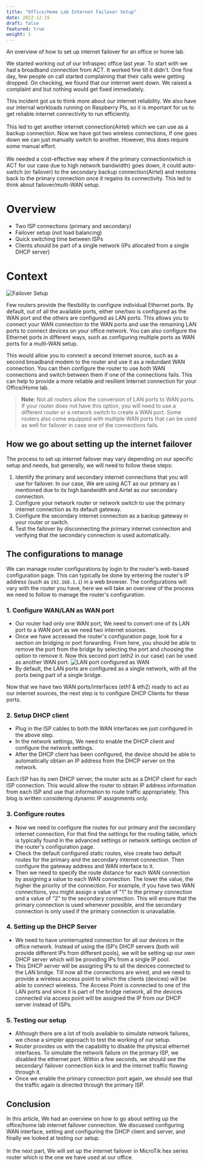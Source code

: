 ```yaml
---
title: "Office/Home Lab Internet Failover Setup"
date: 2022-12-15
draft: false
featured: true
weight: 1
---
```

An overview of how to set up internet failover for an office or home lab.

We started working out of our Infraspec office last year. To start with we had a broadband connection from ACT. It worked fine till
it didn't. One fine day, few people on call started complaining that their calls were getting dropped. On checking, we found that our
internet went down. We raised a complaint and but nothing would get fixed immediately.

This incident got us to think more about our internet reliability. We also have our internal workloads running on Raspberry PIs, so it is important for us to get 
reliable internet connectivity to run efficiently.
\
\
This led to get another internet connection(Airtel) which we can use as a backup connection. Now we have got two wireless connections, If one goes down we can just manually switch to another. 
However, this does require some manual effort.
\
\
We needed a cost-effective way where if the primary connection(which is ACT for our case due to high network bandwidth) goes down, it could auto-switch (or failover)
to the secondary backup connection(Airtel) and restores back to the primary connection once it regains its connectivity. This led to think about failover/multi-WAN
setup.

# Overview

- Two ISP connections (primary and secondary)
- Failover setup (not load balancing)
- Quick switching time between ISPs
- Clients should be part of a single network (IPs allocated from a single DHCP server)

# Context

![Failover Setup](/images/blog/office-home-lab-internet-failover-setup/failover-setup.png)

Few routers provide the flexibility to configure individual Ethernet ports.
By default, out of all the available ports, either one/two is configured as the WAN port and the others are configured as LAN
ports. This allows you to connect your WAN connection to the WAN ports and use the remaining LAN ports to connect
devices on your office network. You can also configure the Ethernet ports in different ways, such as configuring
multiple ports as WAN ports for a multi-WAN setup.

This would allow you to connect a second Internet source, such as a second broadband modem
to the router and use it as a redundant WAN connection. You can then configure the router to use both WAN connections
and switch between them if one of the connections fails. This can help to provide a more reliable and resilient
Internet connection for your Office/Home lab.

> **Note**: Not all routers allow the conversion of LAN ports to WAN ports. If your router does not have this option,
> you will need to use a different router or a network switch to create a WAN port. Some routers also come equipped with multiple WAN
> ports that can be used as well for failover in case one of the connections fails.

## How we go about setting up the internet failover
The process to set up internet failover may vary depending on our specific setup and needs, but generally,
we will need to follow these steps:

1. Identify the primary and secondary internet connections that you will use for failover. In our case, We are using
ACT as our primary as I mentioned due to its high bandwidth and Airtel as our secondary connection.
2. Configure your network router or network switch to use the primary internet connection as its default gateway.
3. Configure the secondary internet connection as a backup gateway in your router or switch.
4. Test the failover by disconnecting the primary internet connection and verifying that the secondary connection is used automatically.

## The configurations to manage

We can manage router configurations by login to the router's web-based configuration page. This can typically be done by entering
the router's IP address (such as `192.168.1.1`) in a web browser. The configurations will vary with the router you have, here we
will take an overview of the process we need to follow to manage the router's configuration.
### 1. Configure WAN/LAN as WAN port

- Our router had only one WAN port, We need to convert one of its LAN port to a WAN port as we need two internet sources.
- Once we have accessed the router's configuration page, look for a section on bridging or port forwarding. From here,
you should be able to remove the port from the bridge by selecting the port and choosing the option to remove it.
Now this second port (eth2 in our case) can be used as another WAN port.
![LAN port configured as WAN](/images/blog/office-home-lab-internet-failover-setup/lan-configured-as-wan.png)
- By default, the LAN ports are configured as a single network, with all the ports being part of a single bridge.

Now that we have two WAN ports/interfaces (eth1 & eth2) ready to act as our internet sources, the next step is to configure DHCP Clients for these ports.

### 2. Setup DHCP client 

- Plug in the ISP cables to both the WAN interfaces we just configured in the above step.
- In the network settings, We need to enable the DHCP client and configure the network settings.
- After the DHCP client has been configured, the device should be able to automatically obtain an IP address
from the DHCP server on the network.

Each ISP has its own DHCP server, the router acts as a DHCP client for each ISP connection. This would allow the router 
to obtain IP address information from each ISP and use that information to route traffic appropriately. This blog is 
written considering dynamic IP assignments only.

### 3. Configure routes

- Now we need to configure the routes for our primary and the secondary internet connection, For that find the settings for 
the routing table, which is typically found in the advanced settings or network settings section of the router's configuration page.
- Check the default configured static routes, else create two default routes for the primary and the secondary internet connection.
Then configure the gateway address and WAN interface to it.
- Then we need to specify the route distance for each WAN connection by assigning a value to each WAN connection. The lower the value,
the higher the priority of the connection. For example, if you have two WAN connections, you might assign a value of
"1" to the primary connection and a value of "2" to the secondary connection. This will ensure that the primary
connection is used whenever possible, and the secondary connection is only used if the primary connection is 
unavailable.

### 4. Setting up the DHCP Server

- We need to have uninterrupted connection for all our devices in the office network. Instead of using the ISP’s DHCP servers 
(both will provide different IPs from different pools), we will be setting up our own DHCP server which will be providing IPs
from a single IP pool.
- This DHCP server will be assigning IPs to all the devices connected to the LAN bridge.
Till now all the connections are wired, and we need to provide a wireless access point to which the clients (devices)
will be able to connect wireless. The Access Point is connected to one of the LAN ports and since it is part of the
bridge network, all the devices connected via access point will be assigned the IP from our DHCP server instead of ISPs.

### 5. Testing our setup

- Although there are a lot of tools available to simulate network failures, we chose a simpler approach to test 
the working of our setup.
- Router provides us with the capability to disable the physical ethernet interfaces. 
To simulate the network failure on the primary ISP, we disabled the ethernet port.  Within a few seconds, we should
see the secondary/ failover connection kick in and the internet traffic flowing through it.
- Once we enable the primary connection port again, we should see that the traffic again is directed through 
the primary ISP.

## Conclusion
In this article, We had an overview on how to go about setting up the office/home lab internet failover connection. We discussed configuring
WAN interface, setting and configuring the DHCP client and server, and finally we looked at testing our setup.
\
\
In the next part, We will set up the internet failover in MicroTik hex series router which is the one we have used at our office.
